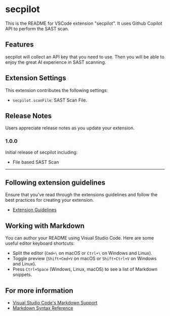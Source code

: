 # secpilot 

This is the README for VSCode extension "secpilot". It uses Github Copilot API to perform the SAST scan.

## Features

secpilot will collect an API key that you need to use. Then you will be able to enjoy the great AI experience in SAST scanning.

## Extension Settings

This extension contributes the following settings:

* `secpilot.scanFile`: SAST Scan File.

## Release Notes

Users appreciate release notes as you update your extension.

### 1.0.0

Initial release of secpilot including:
* File based SAST Scan

---

## Following extension guidelines

Ensure that you've read through the extensions guidelines and follow the best practices for creating your extension.

* [Extension Guidelines](https://code.visualstudio.com/api/references/extension-guidelines)

## Working with Markdown

You can author your README using Visual Studio Code. Here are some useful editor keyboard shortcuts:

* Split the editor (`Cmd+\` on macOS or `Ctrl+\` on Windows and Linux).
* Toggle preview (`Shift+Cmd+V` on macOS or `Shift+Ctrl+V` on Windows and Linux).
* Press `Ctrl+Space` (Windows, Linux, macOS) to see a list of Markdown snippets.

## For more information

* [Visual Studio Code's Markdown Support](http://code.visualstudio.com/docs/languages/markdown)
* [Markdown Syntax Reference](https://help.github.com/articles/markdown-basics/)
